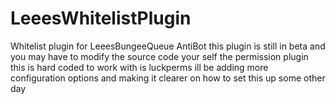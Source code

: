 # LeeesWhitelistPlugin
Whitelist plugin for LeeesBungeeQueue AntiBot this plugin is still in beta and you may have to modify the source code your self the permission plugin this is hard coded to work with is luckperms ill be adding more configuration options and making it clearer on how to set this up some other day
